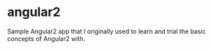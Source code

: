 # angular2
Sample Angular2 app that I originally used to learn and trial the basic concepts of Angular2 with.